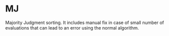 # MJ
Majority Judgment sorting. It includes manual fix in case of small number of evaluations that can lead to an error using the normal algorithm.
